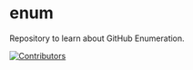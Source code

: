 # enum
Repository to learn about GitHub Enumeration.






[![Contributors](https://img.shields.io/badge/Contributors-2-brightgreen)](https://github.com/EurydiceCorp/enum/graphs/contributors)
